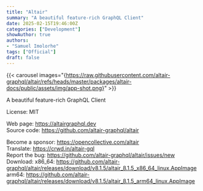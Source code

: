 ```yaml
---
title: "Altair"
summary: "A beautiful feature-rich GraphQL Client"
date: 2025-02-15T19:46:00Z
categories: ["Development"]
showAuthor: true
authors:
- "Samuel Imolorhe"
tags: ["Official"]
draft: false
---
```


{{< carousel images="{https://raw.githubusercontent.com/altair-graphql/altair/refs/heads/master/packages/altair-docs/public/assets/img/app-shot.png}" >}}

A beautiful feature-rich GraphQL Client

License: MIT

Web page: <https://altairgraphql.dev>  
Source code: <https://github.com/altair-graphql/altair>

Become a sponsor: <https://opencollective.com/altair>  
Translate: <https://crwd.in/altair-gql>  
Report the bug: <https://github.com/altair-graphql/altair/issues/new>  
Download:   x86_64: <https://github.com/altair-graphql/altair/releases/download/v8.1.5/altair_8.1.5_x86_64_linux.AppImage>  
            arm64: <https://github.com/altair-graphql/altair/releases/download/v8.1.5/altair_8.1.5_arm64_linux.AppImage>
